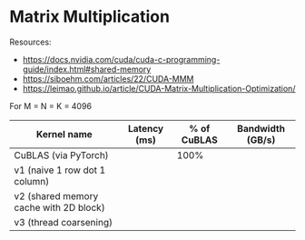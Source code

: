 # Matrix Multiplication

Resources:
- https://docs.nvidia.com/cuda/cuda-c-programming-guide/index.html#shared-memory
- https://siboehm.com/articles/22/CUDA-MMM
- https://leimao.github.io/article/CUDA-Matrix-Multiplication-Optimization/

For M = N = K = 4096

Kernel name                            | Latency (ms) | % of CuBLAS | Bandwidth (GB/s)
---------------------------------------|--------------|-------------|-----------------
CuBLAS (via PyTorch)                   |              |        100% |
v1 (naive 1 row dot 1 column)          |
v2 (shared memory cache with 2D block) |
v3 (thread coarsening)                 |
